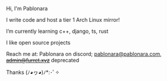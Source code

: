 Hi, I'm Pablonara

I write code and host a tier 1 Arch Linux mirror!

I’m currently learning c++, django, ts, rust

I like open source projects

Reach me at: Pablonara on discord; pablonara@pablonara.com, ~~admin@furret.xyz~~ deprecated

Thanks  (ﾉ◕ヮ◕)ﾉ*:･ﾟ✧

<!---
Pablonara/Pablonara is a ✨ special ✨ repository because its `README.md` (this file) appears on your GitHub profile.
You can click the Preview link to take a look at your changes.
--->
